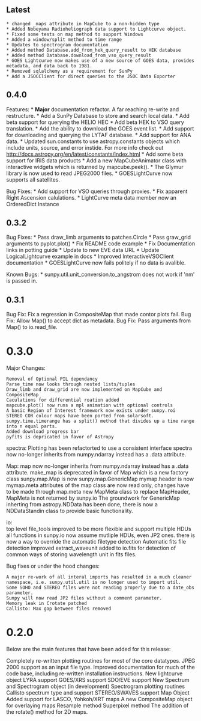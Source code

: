 Latest
------
    * changed _maps attribute in MapCube to a non-hidden type
    * Added Nobeyama Radioheliograph data support to Lightcurve object.
    * Fixed some tests on map method to support Windows
    * Added a window/split method to time range
    * Updates to spectrogram documentation
    * Added method Database.add_from_hek_query_result to HEK database
    * Added method Database.download_from_vso_query_result
    * GOES Lightcurve now makes use of a new source of GOES data, provides metadata, and data back to 1981.
    * Removed sqlalchemy as a requirement for SunPy
    * Add a JSOCClient for direct queries to the JSOC Data Exporter

0.4.0
-----
Features:
    * **Major** documentation refactor. A far reaching re-write and restructure.
    * Add a SunPy Database to store and search local data.
    * Add beta support for querying the HELIO HEC
    * Add beta HEK to VSO query translation.
    * Add the ability to download the GOES event list.
    * Add support for downloading and querying the LYTAF database.
    * Add support for ANA data.
    * Updated sun.constants to use astropy.constants objects which include units, source,
    and error instide. For more info check out http://docs.astropy.org/en/latest/constants/index.html
    * Add some beta support for IRIS data products
    * Add a new MapCubeAnimator class with interactive widgets which is returned by mapcube.peek().
    * The Glymur library is now used to read JPEG2000 files.
    * GOESLightCurve now supports all satellites.

Bug Fixes:
    * Add support for VSO queries through proxies.
    * Fix apparent Right Ascension calulations.
    * LightCurve meta data member now an OrderedDict Instance

0.3.2
-----
Bug Fixes:
    * Pass draw_limb arguments to patches.Circle
    * Pass graw_grid arguments to pyplot.plot()
    * Fix README code example
    * Fix Documentation links in potting guide
    * Update to new EVE data URL
    * Update LogicalLightcurve example in docs
    * Improved InteractiveVSOClient documentation
    * GOESLightCurve now fails politely if no data is avalible.

Known Bugs:
    * sunpy.util.unit_conversion.to_angstrom does not work if 'nm' is passed in.

0.3.1
-----
Bug Fix: Fix a regression in CompositeMap that made contor plots fail.
Bug Fix: Allow Map() to accept dict as metadata.
Bug Fix: Pass arguments from Map() to io.read_file.

0.3.0
=====
Major Changes:

    Removal of Optional PIL dependancy
    Parse_time now looks through nested lists/tuples
    Draw_limb and draw_grid are now implemented on MapCube and CompositeMap
    Caculations for differential roation added
    mapcube.plot() now runs a mpl animation with optional controls
    A basic Region of Interest framework now exists under sunpy.roi
    STEREO COR colour maps have been ported from solarsoft.
    sunpy.time.timerange has a split() method that divides up a time range into n equal parts.
    Added download progress bar
    pyfits is depricated in favor of Astropy
    
spectra:
    Plotting has been refactorted to use a consistent interface
    spectra now no-longer inherits from numpy.ndarray instead has a .data attribute.

Map:
    map now no-longer inherits from numpy.ndarray instead has a .data attribute.
    make_map is deprecated in favor of Map which is a new factory class
    sunpy.map.Map is now sunpy.map.GenericMap
    mymap.header is now mymap.meta
    attributes of the map class are now read only, changes have to be made through map.meta
    new MapMeta class to replace MapHeader, MapMeta is not returned by sunpy.io
    The groundwork for GenericMap inherting from astropy.NDData has been done,
        there is now a NDDataStandin class to provide basic functionality.
    
io:  
    top level file_tools improved to be more flexible and support multiple HDUs
    all functions in sunpy.io now assume mutliple HDUs, even JP2 ones.
    there is now a way to override the automatic filetype detection
    Automatic fits file detection improved
    extract_waveunit added to io.fits for detection of common ways of storing
        wavelength unit in fits files.
      

Bug fixes or under the hood changes:

    A major re-work of all interal imports has resulted in a much cleaner namespace, i.e. sunpy.util.util is no longer used to import util.
    Some SOHO and STEREO files were not reading properly due to a date_obs parameter.
    Sunpy will now read JP2 files without a comment parameter.
    Memory leak in Crotate patched
    Callisto: Max gap between files removed

0.2.0
=====
Below are the main features that have been added for this release:

Completely re-written plotting routines for most of the core datatypes.
JPEG 2000 support as an input file type.
Improved documentation for much of the code base, including re-written installation instructions.
New lightcurve object
    LYRA support
    GOES/XRS support
    SDO/EVE support
New Spectrum and Spectrogram object (in development)
    Spectrogram plotting routines
    Callisto spectrum type and support
    STEREO/SWAVES support
Map Object
    Added support for LASCO, Yohkoh/XRT maps
    A new CompositeMap object for overlaying maps
    Resample method
    Superpixel method
    The addition of the rotate() method for 2D maps.
